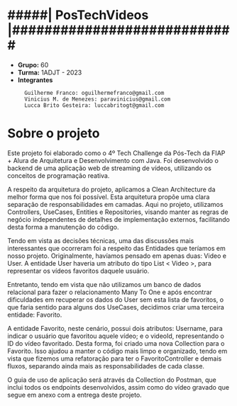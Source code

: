 # #####| PosTechVideos |############################

* **Grupo:** 60
* **Turma:** 1ADJT - 2023
* **Integrantes**
  ```
    Guilherme Franco: oguilhermefranco@gmail.com
    Vinicius M. de Menezes: paravinicius@gmail.com
    Lucca Brito Gesteira: luccabritogt@gmail.com
  ```

# Sobre o projeto


Este projeto foi elaborado como o 4º Tech Challenge da Pós-Tech da FIAP + Alura de Arquitetura e Desenvolvimento com Java. Foi desenvolvido o backend de uma aplicação web de streaming de vídeos, utilizando os conceitos de programação reativa.

A respeito da arquitetura do projeto, aplicamos a Clean Architecture da melhor forma que nos foi possível. Esta arquitetura propõe uma clara separação de responsabilidades em camadas. Aqui no projeto, utilizamos Controllers, UseCases, Entities e Repositories, visando manter as regras de negócio independentes de detalhes de implementação externos, facilitando desta forma a manutenção do código.

Tendo em vista as decisões técnicas, uma das discussões mais interessantes que ocorreram foi a respeito das Entidades que teríamos em nosso projeto. Originalmente, havíamos pensado em apenas duas: Video e User. A entidade User haveria um atributo do tipo List < Video >, para representar os vídeos favoritos daquele usuário.

Entretanto, tendo em vista que não utilizamos um banco de dados relacional para fazer o relacionamento Many To One e após encontrar dificuldades em recuperar os dados do User sem esta lista de favoritos, o que faria sentido para alguns dos UseCases, decidimos criar uma terceira entidade: Favorito.

A entidade Favorito, neste cenário, possui dois atributos: Username, para indicar o usuário que favoritou aquele vídeo; e o videoId, representando o ID do vídeo favoritado. Desta forma, foi criado uma nova Collection para o Favorito. Isso ajudou a manter o código mais limpo e organizado, tendo em vista que fizemos uma refatoração para ter o FavoritoController e demais fluxos, separando ainda mais as responsabilidades de cada classe.

O guia de uso de aplicação será através da Collection do Postman, que inclui todos os endpoints desenvolvidos, assim como do vídeo gravado que segue em anexo com a entrega deste projeto.